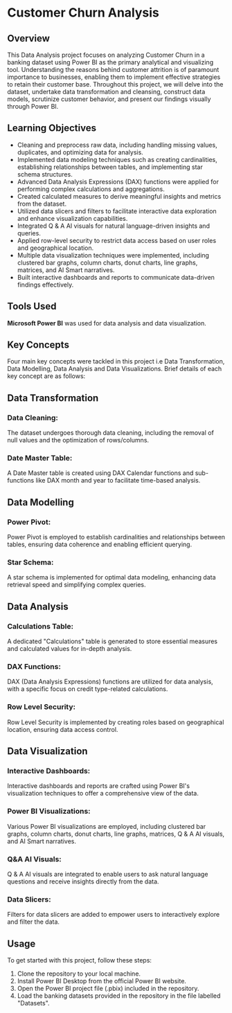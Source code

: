 # Customer Churn Analysis

## Overview

This Data Analysis project focuses on analyzing Customer Churn in a banking dataset using Power BI as the primary analytical and visualizing tool. Understanding the reasons behind customer attrition is of paramount importance to businesses, enabling them to implement effective strategies to retain their customer base. Throughout this project, we will delve into the dataset, undertake data transformation and cleansing, construct data models, scrutinize customer behavior, and present our findings visually through Power BI.

## Learning Objectives

* Cleaning and preprocess raw data, including handling missing values, duplicates, and optimizing data for analysis.
* Implemented data modeling techniques such as creating cardinalities, establishing relationships between tables, and implementing star schema structures.
* Advanced Data Analysis Expressions (DAX) functions were applied for performing complex calculations and aggregations.
* Created calculated measures to derive meaningful insights and metrics from the dataset.
* Utilized data slicers and filters to facilitate interactive data exploration and enhance visualization capabilities.
* Integrated Q & A AI visuals for natural language-driven insights and queries.
* Applied row-level security to restrict data access based on user roles and geographical location.
* Multiple data visualization techniques were implemented, including clustered bar graphs, column charts, donut charts, line graphs, matrices, and AI Smart narratives.
* Built interactive dashboards and reports to communicate data-driven findings effectively.

## Tools Used

**Microsoft Power BI** was used for data analysis and data visualization.

## Key Concepts

Four main key concepts were tackled in this project i.e Data Transformation, Data Modelling, Data Analysis and Data Visualizations. Brief details of each key concept are as follows:

## Data Transformation
### Data Cleaning:
The dataset undergoes thorough data cleaning, including the removal of null values and the optimization of rows/columns.

### Date Master Table:
A Date Master table is created using DAX Calendar functions and sub-functions like DAX month and year to facilitate time-based analysis.

## Data Modelling
### Power Pivot:
Power Pivot is employed to establish cardinalities and relationships between tables, ensuring data coherence and enabling efficient querying.

### Star Schema:
A star schema is implemented for optimal data modeling, enhancing data retrieval speed and simplifying complex queries.

## Data Analysis
### Calculations Table:
A dedicated "Calculations" table is generated to store essential measures and calculated values for in-depth analysis.

### DAX Functions:
DAX (Data Analysis Expressions) functions are utilized for data analysis, with a specific focus on credit type-related calculations.

### Row Level Security:
Row Level Security is implemented by creating roles based on geographical location, ensuring data access control.

## Data Visualization
### Interactive Dashboards:
Interactive dashboards and reports are crafted using Power BI's visualization techniques to offer a comprehensive view of the data.

### Power BI Visualizations:
Various Power BI visualizations are employed, including clustered bar graphs, column charts, donut charts, line graphs, matrices, Q & A AI visuals, and AI Smart narratives.

### Q&A AI Visuals:
Q & A AI visuals are integrated to enable users to ask natural language questions and receive insights directly from the data.

### Data Slicers:
Filters for data slicers are added to empower users to interactively explore and filter the data.

## Usage
To get started with this project, follow these steps:
1. Clone the repository to your local machine.
2. Install Power BI Desktop from the official Power BI website.
3. Open the Power BI project file (.pbix) included in the repository.
4. Load the banking datasets provided in the repository in the file labelled "Datasets".

